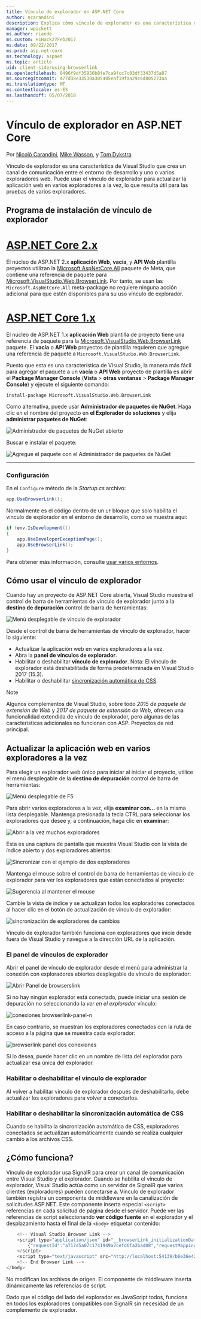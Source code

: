 ```yaml
---
title: Vínculo de explorador en ASP.NET Core
author: ncarandini
description: Explica cómo vínculo de explorador es una característica de Visual Studio que se vincula el entorno de desarrollo con uno o varios exploradores web.
manager: wpickett
ms.author: riande
ms.custom: H1Hack27Feb2017
ms.date: 09/22/2017
ms.prod: asp.net-core
ms.technology: aspnet
ms.topic: article
uid: client-side/using-browserlink
ms.openlocfilehash: 0496f9df35956b8fe7ca9fcc7c03df33437d5a87
ms.sourcegitcommit: 477d38e33530a305405eaf19faa29c6d805273aa
ms.translationtype: MT
ms.contentlocale: es-ES
ms.lasthandoff: 05/07/2018
---
```

# <a name="browser-link-in-aspnet-core"></a>Vínculo de explorador en ASP.NET Core

Por [Nicolò Carandini](https://github.com/ncarandini), [Mike Wasson](https://github.com/MikeWasson), y [Tom Dykstra](https://github.com/tdykstra)

Vínculo de explorador es una característica de Visual Studio que crea un canal de comunicación entre el entorno de desarrollo y uno o varios exploradores web. Puede usar el vínculo de explorador para actualizar la aplicación web en varios exploradores a la vez, lo que resulta útil para las pruebas de varios exploradores.

## <a name="browser-link-setup"></a>Programa de instalación de vínculo de explorador

# <a name="aspnet-core-2xtabaspnetcore2x"></a>[ASP.NET Core 2.x](#tab/aspnetcore2x)

El núcleo de ASP.NET 2.x **aplicación Web**, **vacía**, y **API Web** plantilla proyectos utilizan la [Microsoft.AspNetCore.All](https://www.nuget.org/packages/Microsoft.AspNetCore.All/) paquete de Meta, que contiene una referencia de paquete para [Microsoft.VisualStudio.Web.BrowserLink](https://www.nuget.org/packages/Microsoft.VisualStudio.Web.BrowserLink/). Por tanto, se usan las `Microsoft.AspNetCore.All` meta-package no requiere ninguna acción adicional para que estén disponibles para su uso vínculo de explorador.

# <a name="aspnet-core-1xtabaspnetcore1x"></a>[ASP.NET Core 1.x](#tab/aspnetcore1x)

El núcleo de ASP.NET 1.x **aplicación Web** plantilla de proyecto tiene una referencia de paquete para la [Microsoft.VisualStudio.Web.BrowserLink](https://www.nuget.org/packages/Microsoft.VisualStudio.Web.BrowserLink/) paquete. El **vacía** o **API Web** proyectos de plantilla requieren que agregue una referencia de paquete a `Microsoft.VisualStudio.Web.BrowserLink`.

Puesto que esta es una característica de Visual Studio, la manera más fácil para agregar el paquete a un **vacía** o **API Web** proyecto de plantilla es abrir el **Package Manager Console** (**Vista** > **otras ventanas** > **Package Manager Console**) y ejecute el siguiente comando:

```console
install-package Microsoft.VisualStudio.Web.BrowserLink
```

Como alternativa, puede usar **Administrador de paquetes de NuGet**. Haga clic en el nombre del proyecto en **el Explorador de soluciones** y elija **administrar paquetes de NuGet**:

![Administrador de paquetes de NuGet abierto](using-browserlink/_static/open-nuget-package-manager.png)

Buscar e instalar el paquete:

![Agregue el paquete con el Administrador de paquetes de NuGet](using-browserlink/_static/add-package-with-nuget-package-manager.png)

---

### <a name="configuration"></a>Configuración

En el `Configure` método de la *Startup.cs* archivo:

```csharp
app.UseBrowserLink();
```

Normalmente es el código dentro de un `if` bloque que solo habilita el vínculo de explorador en el entorno de desarrollo, como se muestra aquí:

```csharp
if (env.IsDevelopment())
{
    app.UseDeveloperExceptionPage();
    app.UseBrowserLink();
}
```

Para obtener más información, consulte [usar varios entornos](xref:fundamentals/environments).

## <a name="how-to-use-browser-link"></a>Cómo usar el vínculo de explorador

Cuando hay un proyecto de ASP.NET Core abierta, Visual Studio muestra el control de barra de herramientas de vínculo de explorador junto a la **destino de depuración** control de barra de herramientas:

![Menú desplegable de vínculo de explorador](using-browserlink/_static/browserLink-dropdown-menu.png)

Desde el control de barra de herramientas de vínculo de explorador, hacer lo siguiente:

* Actualizar la aplicación web en varios exploradores a la vez.
* Abra la **panel de vínculos de explorador**.
* Habilitar o deshabilitar **vínculo de explorador**. Nota: El vínculo de explorador está deshabilitada de forma predeterminada en Visual Studio 2017 (15.3).
* Habilitar o deshabilitar [sincronización automática de CSS](#enable-or-disable-css-auto-sync).

> [!NOTE]
> Algunos complementos de Visual Studio, sobre todo *2015 de paquete de extensión de Web* y *2017 de paquete de extensión de Web*, ofrecen una funcionalidad extendida de vínculo de explorador, pero algunas de las características adicionales no funcionan con ASP. Proyectos de red principal.

## <a name="refresh-the-web-application-in-several-browsers-at-once"></a>Actualizar la aplicación web en varios exploradores a la vez

Para elegir un explorador web único para iniciar al iniciar el proyecto, utilice el menú desplegable de la **destino de depuración** control de barra de herramientas:

![Menú desplegable de F5](using-browserlink/_static/debug-target-dropdown-menu.png)

Para abrir varios exploradores a la vez, elija **examinar con...**  en la misma lista desplegable. Mantenga presionada la tecla CTRL para seleccionar los exploradores que desee y, a continuación, haga clic en **examinar**:

![Abrir a la vez muchos exploradores](using-browserlink/_static/open-many-browsers-at-once.png)

Esta es una captura de pantalla que muestra Visual Studio con la vista de índice abierto y dos exploradores abiertos:

![Sincronizar con el ejemplo de dos exploradores](using-browserlink/_static/sync-with-two-browsers-example.png)

Mantenga el mouse sobre el control de barra de herramientas de vínculo de explorador para ver los exploradores que están conectados al proyecto:

![Sugerencia al mantener el mouse](using-browserlink/_static/hoover-tip.png)

Cambie la vista de índice y se actualizan todos los exploradores conectados al hacer clic en el botón de actualización de vínculo de explorador:

![sincronización de exploradores de cambios](using-browserlink/_static/browsers-sync-to-changes.png)

Vínculo de explorador también funciona con exploradores que inicie desde fuera de Visual Studio y navegue a la dirección URL de la aplicación.

### <a name="the-browser-link-dashboard"></a>El panel de vínculos de explorador

Abrir el panel de vínculo de explorador desde el menú para administrar la conexión con exploradores abiertos desplegable de vínculo de explorador:

![Abrir Panel de browserslink](using-browserlink/_static/open-browserlink-dashboard.png)

Si no hay ningún explorador está conectado, puede iniciar una sesión de depuración no seleccionando la *ver en el explorador* vínculo:

![conexiones browserlink-panel-n](using-browserlink/_static/browserlink-dashboard-no-connections.png)

En caso contrario, se muestran los exploradores conectados con la ruta de acceso a la página que se muestra cada explorador:

![browserlink panel dos conexiones](using-browserlink/_static/browserlink-dashboard-two-connections.png)

Si lo desea, puede hacer clic en un nombre de lista del explorador para actualizar esa única del explorador.

### <a name="enable-or-disable-browser-link"></a>Habilitar o deshabilitar el vínculo de explorador

Al volver a habilitar vínculo de explorador después de deshabilitarlo, debe actualizar los exploradores para volver a conectarlos.

### <a name="enable-or-disable-css-auto-sync"></a>Habilitar o deshabilitar la sincronización automática de CSS

Cuando se habilita la sincronización automática de CSS, exploradores conectados se actualizan automáticamente cuando se realiza cualquier cambio a los archivos CSS.

## <a name="how-does-it-work"></a>¿Cómo funciona?

Vínculo de explorador usa SignalR para crear un canal de comunicación entre Visual Studio y el explorador. Cuando se habilita el vínculo de explorador, Visual Studio actúa como un servidor de SignalR que varios clientes (exploradores) pueden conectarse a. Vínculo de explorador también registra un componente de middleware en la canalización de solicitudes ASP.NET. Este componente inserta especial `<script>` referencias en cada solicitud de página desde el servidor. Puede ver las referencias de script seleccionando **ver código fuente** en el explorador y el desplazamiento hasta el final de la `<body>` etiquetar contenido:

```javascript
    <!-- Visual Studio Browser Link -->
    <script type="application/json" id="__browserLink_initializationData">
        {"requestId":"a717d5a07c1741949a7cefd6fa2bad08","requestMappingFromServer":false}
    </script>
    <script type="text/javascript" src="http://localhost:54139/b6e36e429d034f578ebccd6a79bf19bf/browserLink" async="async"></script>
    <!-- End Browser Link -->
</body>
```

No modifican los archivos de origen. El componente de middleware inserta dinámicamente las referencias de script. 

Dado que el código del lado del explorador es JavaScript todos, funciona en todos los exploradores compatibles con SignalR sin necesidad de un complemento de explorador.
